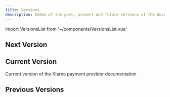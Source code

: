 ```yaml
---
title: Versions
description: Index of the past, present and future versions of the documentation
---
```


<!-- vale off -->
import VersionsList from '~/components/VersionsList.vue'
<!-- vale on -->

## Next Version
<template v-if="$page.doc.package && $page.doc.package.docVersions.next">

Next version of the Klarna payment provider documentation

<versions-list :versions="[$page.doc.package.docVersions.next]" />

</template>
<template v-else>

There is currently no next version of the Klarna payment provider documentation available

</template>

## Current Version
Current version of the Klarna payment provider documentation 

<versions-list :versions="[$page.doc.package.docVersions.current]"
    :next-version="$page.doc.package.packageVersion"
    :next-version-inclusive="true" />


## Previous Versions
<template v-if="$page.doc.package && $page.doc.package.docVersions.previous && $page.doc.package.docVersions.previous.length > 0">

Previous versions of the Klarna payment provider documentation

<versions-list :versions="$page.doc.package.docVersions.previous"
    :next-version="$page.doc.package.docVersions.current.name" />

</template>
<template v-else>

There are currently no previous versions of the Klarna payment provider documentation available

</template>